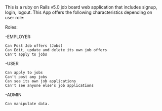 This is a ruby on Rails v5.0 job board web application that includes signup, login, logout.
This App offers the following characteristics depending on user role:

Roles:

-EMPLOYER:

    Can Post Job offers (Jobs)
    Can Edit, update and delete its own job offers
    Can't apply to jobs

-USER

    Can apply to jobs
    Can't post any jobs
    Can see its own job applications
    Can't see anyone else's job applications

-ADMIN

    Can manipulate data.
    

  
